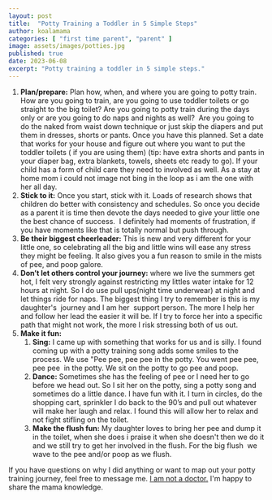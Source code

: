 ```yaml
---
layout: post
title:  "Potty Training a Toddler in 5 Simple Steps"
author: koalamama
categories: [ "first time parent", "parent" ]
image: assets/images/potties.jpg
published: true
date: 2023-06-08
excerpt: "Potty training a toddler in 5 simple steps."
---
```


1. **Plan/prepare:** Plan how, when, and where you are going to potty train. How are you going to train, are you going to use toddler toilets or go straight to the big toilet? Are you going to potty train during the days only or are you going to do naps and nights as well?  Are you going to do the naked from waist down technique or just skip the diapers and put them in dresses, shorts or pants. Once you have this planned. Set a date that works for your house and figure out where you want to put the toddler toilets ( if you are using them) (tip: have extra shorts and pants in your diaper bag, extra blankets, towels, sheets etc ready to go). If your child has a form of child care they need to involved as well. As a stay at home mom i could not image not bing in the loop as i am the one with her all day. 
2. **Stick to it:** Once you start, stick with it. Loads of research shows that children do better with consistency and schedules. So once you decide as a parent it is time then devote the days needed to give your little one the best chance of success.  I definitely had moments of frustration, if you have moments like that is totally normal but push through. 
3. **Be their biggest cheerleader:** This is new and very different for your little one, so celebrating all the big and little wins will ease any stress they might be feeling. It also gives you a fun reason to smile in the mists of pee, and poop galore. 
4. **Don’t let others control your journey:** where we live the summers get hot, I felt very strongly against restricting my littles water intake for 12 hours at night. So I do use pull ups(night time underwear) at night and let things ride for naps. The biggest thing I try to remember is this is my daughter's  journey and I am her  support person. The more I help her and follow her lead the easier it will be. If I try to force her into a specific path that might not work, the more I risk stressing both of us out. 
5. **Make it fun:**
	1. **Sing:** I came up with something that works for us and is silly. I found coming up with a potty training song adds some smiles to the process. We use "Pee pee, pee pee in the potty. You went pee pee, pee pee  in the potty. We sit on the potty to go pee and poop. 
	2. **Dance:** Sometimes she has the feeling of pee or I need her to go before we head out. So I sit her on the potty, sing a potty song and sometimes do a little dance. I have fun with it. I turn in circles, do the shopping cart, sprinkler I do back to the 90’s and pull out whatever will make her laugh and relax. I found this will allow her to relax and not fight stifling on the toilet.
	3. **Make the flush fun:** My daughter loves to bring her pee and dump it in the toilet, when she does i praise it when she doesn't then we do it and we still try to get her involved in the flush. For the big flush  we wave to the pee and/or poop as we flush. 


If you have questions on why I did anything or want to map out your potty training journey, feel free to message me. <u>I am not a doctor.</u> I'm happy to share the mama knowledge.